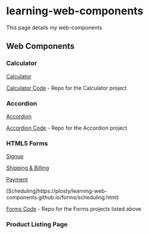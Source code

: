 # learning-web-components

This page details my web-components

## Web Components

### Calculator
[Calculator](https://plosty/learning-web-components.github.io/calculator/calculator.html)

[Calculator Code](/calculator) - Repo for the Calculator project

### Accordion
[Accordion](https://plosty/learning-web-components.github.io/accordion/accordion.html)

[Accordion Code](/accordian) - Repo for the Accordion project

### HTML5 Forms
[Signup](https://plosty/learning-web-components.github.io/forms/signup.html) 

[Shipping & Billing](https://plosty/learning-web-components.github.io/forms/shipping-billing.html)

[Payment](https://plosty/learning-web-components.github.io/forms/payment.html)

[Scheduling]https://plosty/learning-web-components.github.io/forms/scheduling.html)

[Forms Code](/forms) - Repo for the Forms projects listed above

### Product Listing Page
